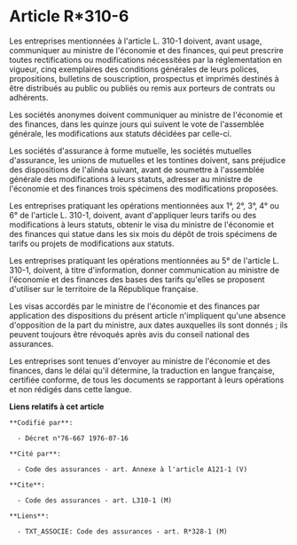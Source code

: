 # Article R*310-6

Les entreprises mentionnées à l'article L. 310-1 doivent, avant usage, communiquer au ministre de l'économie et des finances,
qui peut prescrire toutes rectifications ou modifications nécessitées par la réglementation en vigueur, cinq exemplaires des
conditions générales de leurs polices, propositions, bulletins de souscription, prospectus et imprimés destinés à être
distribués au public ou publiés ou remis aux porteurs de contrats ou adhérents.

Les sociétés anonymes doivent communiquer au ministre de l'économie et des finances, dans les quinze jours qui suivent le
vote de l'assemblée générale, les modifications aux statuts décidées par celle-ci.

Les sociétés d'assurance à forme mutuelle, les sociétés mutuelles d'assurance, les unions de mutuelles et les tontines
doivent, sans préjudice des dispositions de l'alinéa suivant, avant de soumettre à l'assemblée générale des modifications à
leurs statuts, adresser au ministre de l'économie et des finances trois spécimens des modifications proposées.

Les entreprises pratiquant les opérations mentionnées aux 1°, 2°, 3°, 4° ou 6° de l'article L. 310-1, doivent, avant
d'appliquer leurs tarifs ou des modifications à leurs statuts, obtenir le visa du ministre de l'économie et des finances qui
statue dans les six mois du dépôt de trois spécimens de tarifs ou projets de modifications aux statuts.

Les entreprises pratiquant les opérations mentionnées au 5° de l'article L. 310-1, doivent, à titre d'information, donner
communication au ministre de l'économie et des finances des bases des tarifs qu'elles se proposent d'utiliser sur le
territoire de la République française.

Les visas accordés par le ministre de l'économie et des finances par application des dispositions du présent article
n'impliquent qu'une absence d'opposition de la part du ministre, aux dates auxquelles ils sont donnés ; ils peuvent toujours
être révoqués après avis du conseil national des assurances.

Les entreprises sont tenues d'envoyer au ministre de l'économie et des finances, dans le délai qu'il détermine, la traduction
en langue française, certifiée conforme, de tous les documents se rapportant à leurs opérations et non rédigés dans cette
langue.

**Liens relatifs à cet article**

	**Codifié par**:

	  - Décret n°76-667 1976-07-16

	**Cité par**:

	  - Code des assurances - art. Annexe à l'article A121-1 (V)

	**Cite**:

	  - Code des assurances - art. L310-1 (M)

	**Liens**:

	  - TXT_ASSOCIE: Code des assurances - art. R*328-1 (M)
